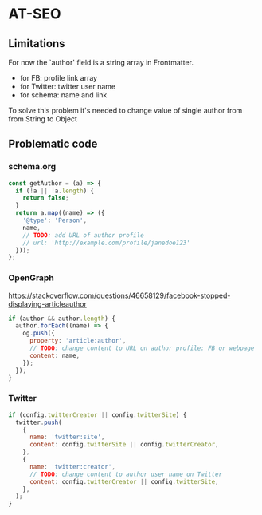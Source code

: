 # AT-SEO

## Limitations

For now the `author' field is a string array in Frontmatter.

- for FB: profile link array
- for Twitter: twitter user name
- for schema: name and link

To solve this problem it's needed to change value of single author from from String to Object

## Problematic code

### schema.org

```js
const getAuthor = (a) => {
  if (!a || !a.length) {
    return false;
  }
  return a.map((name) => ({
    '@type': 'Person',
    name,
    // TODO: add URL of author profile
    // url: 'http://example.com/profile/janedoe123'
  }));
};
```

### OpenGraph

https://stackoverflow.com/questions/46658129/facebook-stopped-displaying-articleauthor

```js
if (author && author.length) {
  author.forEach((name) => {
    og.push({
      property: 'article:author',
      // TODO: change content to URL on author profile: FB or webpage
      content: name,
    });
  });
}
```

### Twitter

```js
if (config.twitterCreator || config.twitterSite) {
  twitter.push(
    {
      name: 'twitter:site',
      content: config.twitterSite || config.twitterCreator,
    },
    {
      name: 'twitter:creator',
      // TODO: change content to author user name on Twitter
      content: config.twitterCreator || config.twitterSite,
    },
  );
}
```
